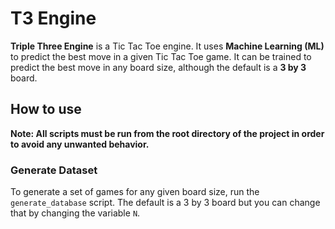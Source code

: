 # T3 Engine

**Triple Three Engine** is a Tic Tac Toe engine. It uses **Machine Learning (ML)** to predict the best move in a given Tic Tac Toe game. It can be trained to predict the best move in any board size, although the default is a **3 by 3** board.

## How to use

**Note: All scripts must be run from the root directory of the project in order to avoid any unwanted behavior.**

### Generate Dataset

To generate a set of games for any given board size, run the `generate_database` script. The default is a 3 by 3 board but you can change that by changing the variable `N`.
